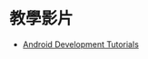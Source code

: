 # 教學影片

* [Android Development Tutorials](http://leveluptuts.com/tutorials/android-development-tutorials)
